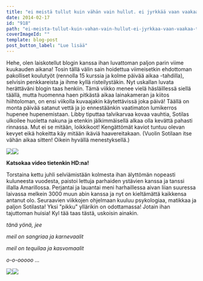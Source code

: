 ```yaml
---
title: "ei meistä tullut kuin vähän vain hullut. ei jyrkkää vaan vaakaa, tasaisen raakaa."
date: 2014-02-17
id: "918"
path: "ei-meista-tullut-kuin-vahan-vain-hullut-ei-jyrkkaa-vaan-vaakaa-tasaisen-raakaa"
coverImageId: ""
template: blog-post
post_button_label: "Lue lisää"
---
```


Hehe, olen laiskotellut blogin kanssa ihan luvattoman paljon parin viime kuukauden aikana! Tosin tällä välin sain hoidettua viimeisetkin ehdottoman pakolliset koulutyöt (rennolla 15 kurssia ja kolme päivää aikaa -tahdilla), selvisin penkkareista ja ihme kyllä risteilystäkin. Nyt uskallan luvata herättäväni blogin taas henkiin. Tämä viikko menee vielä häsläillessä siellä täällä, mutta huomenna haen pitkästä aikaa lainakameran ja kiitos hiihtoloman, on ensi viikolla kuvaajakin käytettävissä joka päivä! Täällä on monta päivää satanut vettä ja jo ennestäänkin vaatimaton lumikerros hupenee hupenemistaan. Libby tiputtaa talvikarvaa kovaa vauhtia, Sotilas ulkoilee huoletta nakuna ja etenkin jälkimmäisellä alkaa olla kevättä pahasti rinnassa. Mut ei se mitään, loikkikoot! Kengättömät kaviot tuntuu olevan kevyet eikä hokeitta käy mitään ikäviä haavereitakaan. (Vuolin Sotilaan itse vähän aikaa sitten! Oikein hyvällä menestyksellä.)

[![](/images/kettu.jpg)](http://1.bp.blogspot.com/-t6XLyFsG3ZE/UwJ3NJA4iBI/AAAAAAAAH6Y/4QliGuKDpj0/s1600/kettu.jpg)[![](/images/lettusii.jpg)](http://1.bp.blogspot.com/-YAi0poLgKHg/UwJ3OkjHvPI/AAAAAAAAH60/N3bUi8rdVyM/s1600/lettusii.jpg)

**Katsokaa video tietenkin HD:na!**

Torstaina kettu juhli selviämistään kolmesta ihan älyttömän nopeasti kuluneesta vuodesta, paistoi lettuja parhaiden ystävien kanssa ja tanssi illalla Amarillossa. Perjantai ja lauantai meni harhaillessa aivan liian suuressa laivassa melkein 3000 muun abin kanssa ja nyt on kieltämättä kaikkensa antanut olo. Seuraavien viikkojen ohjelmaan kuuluu psykologiaa, matikkaa ja paljon Sotilasta! Yksi "pikku" yllärikin on odottamassa! Jotain ihan tajuttoman huisia! Kyl tää taas tästä, uskoisin ainakin.

_tänä yönä, jee_

_meil on sangriaa ja karnevaalit_

_meil on tequilaa ja kasvomaalit_

_o-o-ooooo ..._

[![](/images/kenkuu.jpg)](http://2.bp.blogspot.com/-MXuAIq7KQrM/UwJ3N-Xmy0I/AAAAAAAAH6w/U6YcxZJ1Fyc/s1600/kenkuu.jpg)[![](/images/helyi.jpg)](http://3.bp.blogspot.com/-UsVsuaQ6EAg/UwJ3N1Mh4VI/AAAAAAAAH6o/yArkQI6Xipo/s1600/helyi.jpg)
